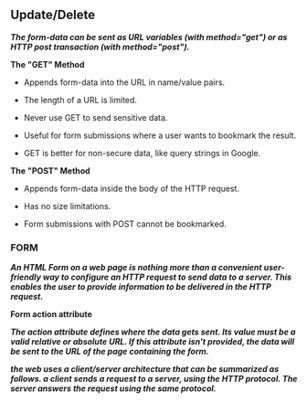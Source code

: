 ## Update/Delete

***The form-data can be sent as URL variables (with method="get") or as HTTP post transaction (with method="post").***

**The "GET" Method**
- Appends form-data into the URL in name/value pairs.

- The length of a URL is limited.

- Never use GET to send sensitive data.

- Useful for form submissions where a user wants to bookmark the result.

- GET is better for non-secure data, like query strings in Google.

**The "POST" Method**
- Appends form-data inside the body of the HTTP request.

- Has no size limitations.

- Form submissions with POST cannot be bookmarked.
### FORM
***An HTML Form on a web page is nothing more than a convenient user-friendly way to configure an HTTP request to send data to a server. This enables the user to provide information to be delivered in the HTTP request.***

**Form action attribute**

***The action attribute defines where the data gets sent. Its value must be a valid relative or absolute URL. If this attribute isn't provided, the data will be sent to the URL of the page containing the form.***


***the web uses a client/server architecture that can be summarized as follows. a client sends a request to a server, using the HTTP protocol. The server answers the request using the same protocol.***